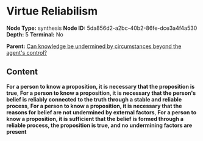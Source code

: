 # Virtue Reliabilism

**Node Type:** synthesis
**Node ID:** 5da856d2-a2bc-40b2-86fe-dce3a4f4a530
**Depth:** 5
**Terminal:** No

**Parent:** [Can knowledge be undermined by circumstances beyond the agent's control?](can-knowledge-be-undermined-by-circumstances-beyond-the-agents-control-antithesis-a1946a66-c4ab-4e9f-8ab2-64ac98391f25.md)

## Content

**For a person to know a proposition, it is necessary that the proposition is true**, **For a person to know a proposition, it is necessary that the person's belief is reliably connected to the truth through a stable and reliable process**, **For a person to know a proposition, it is necessary that the reasons for belief are not undermined by external factors**, **For a person to know a proposition, it is sufficient that the belief is formed through a reliable process, the proposition is true, and no undermining factors are present**
